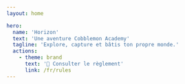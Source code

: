 ```yaml
---
layout: home

hero:
  name: 'Horizon'
  text: 'Une aventure Cobblemon Academy'
  tagline: 'Explore, capture et bâtis ton propre monde.'
  actions:
    - theme: brand
      text: '📜 Consulter le règlement'
      link: /fr/rules
---
```

